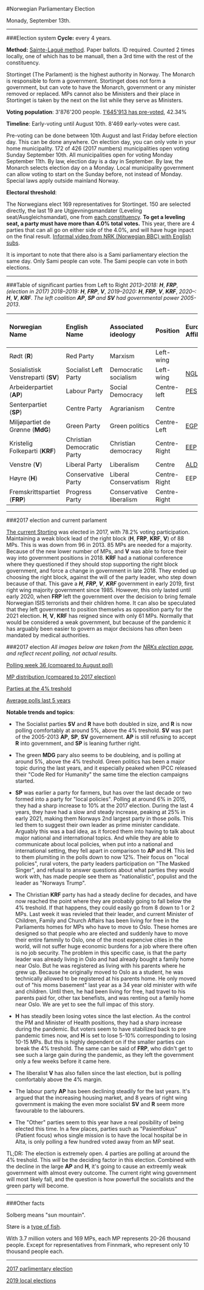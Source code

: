 #Norwegian Parliamentary Election

Monady, September 13th.
____
###Election system
**Cycle:** every 4 years.

**Method:** [Sainte-Laguë method](https://en.wikipedia.org/wiki/Webster/Sainte-Lagu%C3%AB_method). Paper ballots. ID required. Counted 2 times locally, one of which has to be manuall, then a 3rd time with the rest of the constituency. 

Stortinget (The Parlament) is the highest authority in Norway. The Monarch is responsible to form a government. Stortinget does not form a government, but can vote to have the Monarch, government or any minister removed or replaced. MPs cannot also be Ministers and their place in Stortinget is taken by the next on the list while they serve as Ministers.

**Voting population**: 3'876'200 people. [1'645'913 has pre-voted](https://www.valg.no/aktuelt/siste-nytt/sa-mange-har-stemt/), 42.34%

**Timeline**: 
Early-voting until August 10th. 8'469 early-votes were cast. 

Pre-voting can be done between 10th August and last Friday before election day. This can be done anywhere. On election day, you can only vote in your home municipality. 172 of 426 (2017 numbers) municipalities open voting Sunday September 10th. All municipalities open for voting Monday September 11th. By law, election day is a day in September. By law, the Monarch selects election day on a Monday. Local municipality government can allow voting to start on the Sunday before, not instead of Monday. Special laws apply outside mainland Norway. 

**Electoral threshold**:

The Norwegians elect 169 representatives for Stortinget. 150 are selected directly, the last 19 are Utgjevningsmandater (Leveling seat/Ausgleichsmandat), one from [each constituency](https://upload.wikimedia.org/wikipedia/commons/thumb/1/16/Norway_counties.svg/957px-Norway_counties.svg.png). **To get a leveling seat, a party must have more than 4.0% total votes.** This year, there are 4 parties that can all go on either side of the 4.0%, and will have huge inpact on the final result. [Informal video from NRK (Norwegian BBC) with English subs](https://www.youtube.com/watch?v=Uw-U-JOCu6I).

It is important to note that there also is a Sami parliamentary election the same day. Only Sami people can vote. The Sami people can vote in both elections. 
____
###Table of significant parties from Left to Right
*2013–2018:* ***H***, ***FRP***, *(election in 2017) 2018–2019:* ***H***, ***FRP***, ***V***, *2019–2020:* ***H***, ***FRP***, ***V***, ***KRF***, *2020–:* ***H***, ***V***, ***KRF***. *The left coalition* ***AP***, ***SP*** *and* ***SV*** *had governmental power 2005-2013*.

Norwegian Name|English Name|Associated ideology|Position|European Affiliation|Current MPs|Share of votes (2017)|Projected share 2021
:--|:--|:--|:--|:--|:--|:--|:--
Rødt (**R**)|Red Party|Marxism|Left-wing||1|2.4%|5.3%
Sosialistisk Venstreparti (**SV**)|Socialist Left Party|Democratic socialism|Left-wing|[NGLA](https://en.wikipedia.org/wiki/Nordic_Green_Left_Alliance)|11|6%|9.2%
Arbeiderpartiet (**AP**)|Labour Party	|Social Democracy|Centre-left|[PES](https://en.wikipedia.org/wiki/Party_of_European_Socialists)|49|27.4%|25%
Senterpartiet (**SP**)|Centre Party|Agrarianism|Centre||19|10.3|12.7%
Miljøpartiet de Grønne (**MdG**)|Green Party|Green politics|Centre-Left|[EGP](https://en.wikipedia.org/wiki/European_Green_Party)|1|3.2%|4.8%
Kristelig Folkeparti (**KRF**)|Christian Democratic Party|Christian democracy|Centre-Right|[EEP](https://en.wikipedia.org/wiki/European_People%27s_Party)|8|4.2%|4.0%
Venstre (**V**)|Liberal Party|Liberalism|Centre|[ALDE](https://en.wikipedia.org/wiki/Alliance_of_Liberals_and_Democrats_for_Europe)|8|4.4%|4.8%
Høyre (**H**)|Conservative Party|Liberal Conservatism|Centre-Right|EEP|45|25%|18.7%
Fremskrittspartiet (**FRP**)|Progress Party|Conservative liberalism|Centre-Right||27|15.2%|12%

____
###2017 election and current parlament

[The current Storting](https://www.stortinget.no/globalassets/stortinget-undervisning---besokssider/840/salkart-stortinget-2017-21-med-antall-mandater-840x450.jpg) was elected in 2017, with 78.2% voting participation. Maintaining a weak block lead of the right block (**H**, **FRP**, **KRF**, **V**) of 88 MPs. This is was down from 96 in 2013. 85 MPs are needed for a majority. Because of the new lower number of MPs, and **V** was able to force their way into government positions in 2018. **KRF** had a national conference where they questioned if they should stop supporting the right block government, and force a change in government in late 2018. They ended up choosing the right block, against the will of the party leader, who step down because of that. This gave a ***H***, ***FRP***, ***V***, ***KRF*** government in early 2019, first right wing majority government since 1985. However, this only lasted until early 2020, when **FRP** left the government over the decision to bring female Norwegian ISIS terrorists and their children home. It can also be speculated that they left government to position themselvs as opposition party for the 2021 election. **H**, **V**, **KRF** has reigned since with only 61 MPs. Normally that would be considered a weak government, but because of the pandemic it has arguably been easier to govern as major decisions has often been mandated by medical authorities.

###2017 election
*All images below are taken from the [NRKs election page](https://www.nrk.no/partibarometer/), and reflect recent polling, not actual results.*

[Polling week 36 (compared to August poll)](https://imgur.com/I54eo31)

[MP distribution (compared to 2017 election)](https://imgur.com/yEqQJcj)

[Parties at the 4% treshold](https://imgur.com/FC10BFM)

[Average polls last 5 years](https://imgur.com/8tT3d6R)

**Notable trends and topics**:

* The Socialist parties **SV** and **R** have both doubled in size, and **R** is now polling comfortably at around 5%, above the 4% treshold. **SV** was part of the 2005-2013 **AP**, **SP**, **SV** governement. **AP** is still refusing to accept **R** into government, and **SP** is leaning further right.

* The green **MDG** pary also seems to be doubleing, and is polling at around 5%, above the 4% treshold. Green politics has been a major topic during the last years, and it especially peaked when IPCC released their "Code Red for Humanity" the same time the election campaigns started.

* **SP** was earlier a party for farmers, but has over the last decade or two formed into a party for "local policies". Polling at around 6% in 2015, they had a sharp increase to 10% at the 2017 election. During the last 4 years, they have had a slow and steady increase, peaking at 25% in early 2021, making them Norways 2nd largest party in those polls. This led them to suggest their own leader as prime minister candidate. Arguably this was a bad idea, as it forced them into having to talk about major national and international topics. And while they are able to communicate about local policies, when put into a national and international setting, they fell apart in comparison to **AP** and **H**. This led to them plumiting in the polls down to now 12%. Their focus on "local policies", rural voters, the party leaders participation on "The Masked Singer", and refusal to answer questions about what parties they would work with, has made people see them as "nationalistic", populist and the leader as "Norways Trump".

* The Christian **KRF** party has had a steady decline for decades, and have now reached the point where they are probably going to fall below the 4% treshold. If that happens, they could easily go from 8 down to 1 or 2 MPs. Last week it was revieled that their leader, and current Minister of Children, Family and Church Affairs has been living for free in the Parliaments homes for MPs who have to move to Oslo. These homes are designed so that people who are elected and suddenly have to move their entire fammily to Oslo, one of the most expencive cities in the world, will not suffer huge economic burdens for a job where there often is no job security. The problem in this specific case, is that the party leader was already living in Oslo and had already bought a family home near Oslo. But he was registered as living with his parents where he grew up. Because he originally moved to Oslo as a student, he was technically allowed to be registered at his parents home. He only moved out of "his moms basement" last year as a 34 year old minister with wife and children. Until then, he had been living for free, had travel to his parents paid for, other tax benefists, and was renting out a family home near Oslo. We are yet to see the full impac of this story.

* **H** has steadily been losing votes since the last election. As the control the PM and Minister of Health positions, they had a sharp increase during the pandemic. But voters seem to have stabilized back to pre pandemic times now, and **H** is set to lose 5-10% corresponding to losing 10-15 MPs. But this is highly dependent on if the smaller parties can break the 4% treshold. The same can be said of **FRP**, who didn't get to see such a large gain during the pandemic, as they left the government only a few weeks before it came here. 

* The liberalist **V** has also fallen since the last election, but is polling comfortably above the 4% margin.

* The labour party **AP** has been declining steadily for the last years. It's argued that the increasing housing market, and 8 years of right wing government is making the even more socialist **SV** and **R** seem more favourable to the labourers. 

* The "Other" parties seem to this year have a real posibility of being elected this time. In a few places, parties such as "Pasientfokus" (Patient focus) whos single mission is to have the local hospital be in Alta, is only polling a few hundred voted away from an MP seat. 

TL;DR: The election is extremely open. 4 parties are polling at around the 4% treshold. This _will_ be the deciding factor in this election. Combined with the decline in the large **AP** and **H**, it's going to cause an extreemly weak government with almost every outcome. The current right wing government will most likely fall, and the question is how powerfull the socialists and the green party will become. 

___

###Other facts

Solberg means "sun mountain".

Støre is a [type of fish](https://upload.wikimedia.org/wikipedia/commons/b/b8/Acipenser_oxyrhynchus.jpg).

With 3.7 million voters and 169 MPs, each MP represents 20-26 thousand people. Except for representatives from Finnmark, who represent only 10 thousand people each. 
___

[2017 parlimentary election](https://www.reddit.com/r/europe/comments/6z6azl/norwegian_parliamentary_election_2017/)

[2019 local elections](https://www.reddit.com/r/europe/comments/d1dgyp/norwegian_local_elections/)
